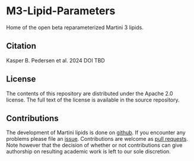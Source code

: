 # M3-Lipid-Parameters

Home of the open beta reparameterized Martini 3 lipids. 

## Citation

Kasper B. Pedersen et al. 2024 DOI TBD

## License

The contents of this repository are distributed under the Apache 2.0 license.
The full text of the license is available in the source repository.

## Contributions

The development of Martini lipids is done on [github]. If you encounter any problems please file an [issue].
Contributions are welcome as [pull requests]. Note however that the
decision of whether or not contributions can give authorship on resulting
academic work is left to our sole discretion.

[github]: https://github.com/Martini-Force-Field-Initiative/M3-Lipid-Parameters
[issue]: https://github.com/Martini-Force-Field-Initiative/M3-Lipid-Parameters/issues
[pull requests]: https://github.com/Martini-Force-Field-Initiative/M3-Lipid-Parameters/pulls



